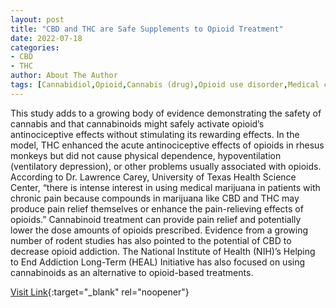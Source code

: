 ```yaml
---
layout: post
title: "CBD and THC are Safe Supplements to Opioid Treatment"
date: 2022-07-18
categories:
- CBD
- THC
author: About The Author
tags: [Cannabidiol,Opioid,Cannabis (drug),Opioid use disorder,Medical cannabis,Addiction,Cannabinoid,Pain management,Substance dependence,Analgesic,Pain,Health care,Pharmacology,Diseases and disorders,Therapy,Medical specialties,Medicine,Psychoactive drugs,Medical treatments,Health sciences,Drugs,Health,Clinical medicine,Drugs acting on the nervous system]
---
```



This study adds to a growing body of evidence demonstrating the safety of cannabis and that cannabinoids might safely activate opioid’s antinociceptive effects without stimulating its rewarding effects. In the model, THC enhanced the acute antinociceptive effects of opioids in rhesus monkeys but did not cause physical dependence, hypoventilation (ventilatory depression), or other problems usually associated with opioids. According to Dr. Lawrence Carey, University of Texas Health Science Center, “there is intense interest in using medical marijuana in patients with chronic pain because compounds in marijuana like CBD and THC may produce pain relief themselves or enhance the pain-relieving effects of opioids.” Cannabinoid treatment can provide pain relief and potentially lower the dose amounts of opioids prescribed. Evidence from a growing number of rodent studies has also pointed to the potential of CBD to decrease opioid addiction. The National Institute of Health (NIH)’s Helping to End Addiction Long-Term (HEAL) Initiative has also focused on using cannabinoids as an alternative to opioid-based treatments.

[Visit Link](https://www.labroots.com/trending/health-and-medicine/22558/cbd-thc-safe-supplements-opioid-treatment-2){:target="_blank" rel="noopener"}


